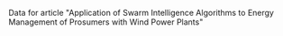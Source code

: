 Data for article "Application of Swarm Intelligence Algorithms to Energy Management of Prosumers with Wind Power Plants"
